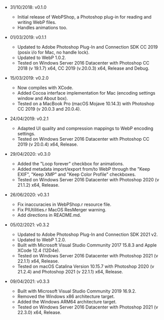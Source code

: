 -   31/10/2018: v0.1.0

    *   Initial release of WebPShop, a Photoshop plug-in for reading and writing
        WebP files.
    *   Handles animations too.

-   01/03/2019: v0.1.1

    *   Updated to Adobe Photoshop Plug-In and Connection SDK CC 2019
        (posix i/o for Mac, no handle lock).
    *   Updated to WebP 1.0.2.
    *   Tested on Windows Server 2016 Datacenter with Photoshop CC 2018
        (v 19.1.7) x64, CC 2019 (v.20.0.3) x64, Release and Debug.

-   15/03/2019: v0.2.0

    *   Now compiles with XCode.
    *   Added Cocoa interface implementation for Mac (encoding settings window
        and About box).
    *   Tested on a MacBook Pro (macOS Mojave 10.14.3) with Photoshop CC 2019
        (v 20.0.3 and 20.0.4).

-   24/04/2019: v0.2.1

    *   Adapted UI quality and compression mappings to WebP encoding settings.
    *   Tested on Windows Server 2016 Datacenter with Photoshop CC 2019
        (v 20.0.4) x64, Release.

-   29/04/2020: v0.3.0

    *   Added the "Loop forever" checkbox for animations.
    *   Added metadata import/export from/to WebP through the "Keep EXIF",
        "Keep XMP" and "Keep Color Profile" checkboxes.
    *   Tested on Windows Server 2016 Datacenter with Photoshop 2020
        (v 21.1.2) x64, Release.

-   26/06/2020: v0.3.1

    *   Fix inaccuracies in WebPShop.r resource file.
    *   Fix PIUtilities.r MacOS ResMerger warning.
    *   Add directions in README.md.

-   05/02/2021: v0.3.2

    *   Updated to Adobe Photoshop Plug-In and Connection SDK 2021 v2.
    *   Updated to WebP 1.2.0.
    *   Built with Microsoft Visual Studio Community 2017 15.8.3 and
        Apple XCode 12.4 (12D4e).
    *   Tested on Windows Server 2016 Datacenter with Photoshop 2021
        (v 22.1.1) x64, Release.
    *   Tested on macOS Catalina Version 10.15.7 with Photoshop 2020
        (v 21.2.4) and Photoshop 2021 (v 22.1.1) x64, Release.

-   09/04/2021: v0.3.3

    *   Built with Microsoft Visual Studio Community 2019 16.9.2.
    *   Removed the Windows x86 architecture target.
    *   Added the Windows ARM64 architecture target.
    *   Tested on Windows Server 2016 Datacenter with Photoshop 2021
        (v 22.3.0) x64, Release.
